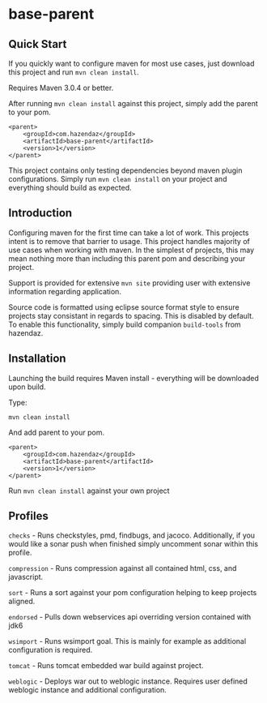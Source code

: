 ﻿# base-parent #

## Quick Start ##

If you quickly want to configure maven for most use cases, just download this project and run `mvn clean install`.

Requires Maven 3.0.4 or better.

After running `mvn clean install` against this project, simply add the parent to your pom.

```
<parent>
    <groupId>com.hazendaz</groupId>
    <artifactId>base-parent</artifactId>
    <version>1</version>
</parent>
```

This project contains only testing dependencies beyond maven plugin configurations.  Simply run `mvn clean install`
on your project and everything should build as expected.

## Introduction ##

Configuring maven for the first time can take a lot of work. This projects intent is to remove that barrier to usage.
This project handles majority of use cases when working with maven.  In the simplest of projects, this may mean
nothing more than including this parent pom and describing your project.

Support is provided for extensive `mvn site` providing user with extensive information regarding application.

Source code is formatted using eclipse source format style to ensure projects stay consistant in regards to spacing.
This is disabled by default.  To enable this functionality, simply build companion `build-tools` from hazendaz.

## Installation ##

Launching the build requires Maven install - everything will be downloaded upon build.

Type:

    mvn clean install

And add parent to your pom.

```
<parent>
    <groupId>com.hazendaz</groupId>
    <artifactId>base-parent</artifactId>
    <version>1</version>
</parent>
```

Run `mvn clean install` against your own project

## Profiles ##

`checks` - Runs checkstyles, pmd, findbugs, and jacoco.  Additionally, if you would like a sonar push when finished
simply uncomment sonar within this profile.

`compression` - Runs compression against all contained html, css, and javascript.

`sort` - Runs a sort against your pom configuration helping to keep projects aligned.

`endorsed` - Pulls down webservices api overriding version contained with jdk6

`wsimport` - Runs wsimport goal.  This is mainly for example as additional configuration is required.

`tomcat` - Runs tomcat embedded war build against project.

`weblogic` - Deploys war out to weblogic instance.  Requires user defined weblogic instance and additional configuration.



